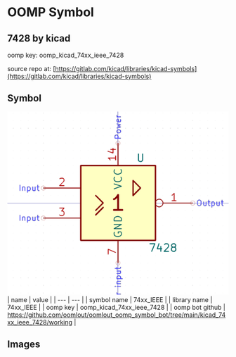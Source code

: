 # OOMP Symbol  
## 7428  by kicad  
  
oomp key: oomp_kicad_74xx_ieee_7428  
  
source repo at: [https://gitlab.com/kicad/libraries/kicad-symbols](https://gitlab.com/kicad/libraries/kicad-symbols)  
## Symbol  
  
[![working.png](working_600.png)](working.png)  
| name | value | 
| --- | --- | 
| symbol name | 74xx_IEEE | 
| library name | 74xx_IEEE | 
| oomp key | oomp_kicad_74xx_ieee_7428 | 
| oomp bot github | https://github.com/oomlout/oomlout_oomp_symbol_bot/tree/main/kicad_74xx_ieee_7428/working | 
## Images  
